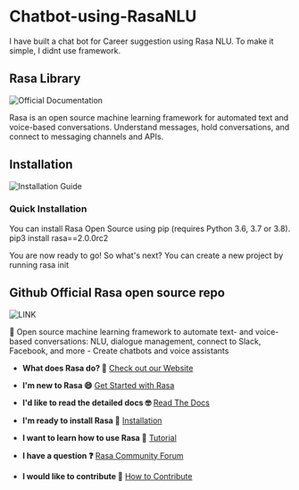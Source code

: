 # Chatbot-using-RasaNLU
I have built a chat bot for Career suggestion using Rasa NLU. To make it simple, I didnt use framework.

## Rasa Library

![Official Documentation](https://rasa.com/docs/rasa/)

Rasa is an open source machine learning framework for automated text and voice-based conversations.
Understand messages, hold conversations, and connect to messaging channels and APIs.

## Installation

![Installation Guide](https://rasa.com/docs/rasa/installation)

### Quick Installation

You can install Rasa Open Source using pip (requires Python 3.6, 3.7 or 3.8).
pip3 install rasa==2.0.0rc2

You are now ready to go! So what's next? You can create a new project by running
rasa init


## Github Official Rasa open source repo
![LINK](https://github.com/rasahq/rasa)

💬 Open source machine learning framework to automate text- and voice-based conversations: NLU, dialogue management, connect to Slack, Facebook, and more - Create chatbots and voice assistants 

- **What does Rasa do? 🤔**
  [Check out our Website](https://rasa.com/)

- **I'm new to Rasa 😄**
  [Get Started with Rasa](https://rasa.com/docs/getting-started/)

- **I'd like to read the detailed docs 🤓**
  [Read The Docs](https://rasa.com/docs/)

- **I'm ready to install Rasa 🚀**
  [Installation](https://rasa.com/docs/rasa/user-guide/installation/)

- **I want to learn how to use Rasa 🚀**
  [Tutorial](https://rasa.com/docs/rasa/user-guide/rasa-tutorial/)

- **I have a question ❓**
  [Rasa Community Forum](https://forum.rasa.com/)

- **I would like to contribute 🤗**
  [How to Contribute](#how-to-contribute)
